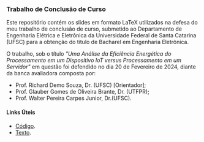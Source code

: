 ### Trabalho de Conclusão de Curso
Este repositório contém os slides em formato LaTeX utilizados na defesa do meu trabalho de conclusão de curso, submetido ao Departamento de Engenharia Elétrica e Eletrônica da Universidade Federal de Santa Catarina (UFSC) para a obtenção do título de Bacharel em Engenharia Eletrônica.

O trabalho, sob o título *"Uma Análise da Eficiência Energética do Processamento em um Dispositivo IoT versus Processamento em um Servidor"* em questão foi defendido no dia 20 de Fevereiro de 2024, diante da banca avaliadora composta por:
- Prof. Richard Demo Souza, Dr. (UFSC) [Orientador];
- Prof. Glauber Gomes de Oliveira Brante, Dr. (UTFPR);
- Prof. Walter Pereira Carpes Junior, Dr.(UFSC).

#### Links Úteis
- [Código](google.com).  
- [Texto](google.com).

